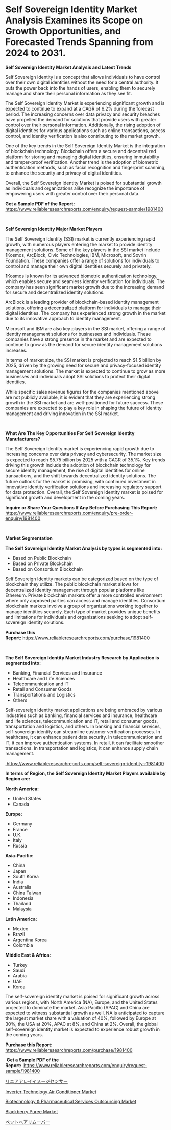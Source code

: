 <p><h1>Self Sovereign Identity Market Analysis Examines its Scope on Growth Opportunities, and Forecasted Trends Spanning from 2024 to 2031.</h1></p><p><strong>Self Sovereign Identity Market Analysis and Latest Trends</strong></p>
<p><p>Self Sovereign Identity is a concept that allows individuals to have control over their own digital identities without the need for a central authority. It puts the power back into the hands of users, enabling them to securely manage and share their personal information as they see fit.</p><p>The Self Sovereign Identity Market is experiencing significant growth and is expected to continue to expand at a CAGR of 6.2% during the forecast period. The increasing concerns over data privacy and security breaches have propelled the demand for solutions that provide users with greater control over their personal information. Additionally, the rising adoption of digital identities for various applications such as online transactions, access control, and identity verification is also contributing to the market growth.</p><p>One of the key trends in the Self Sovereign Identity Market is the integration of blockchain technology. Blockchain offers a secure and decentralized platform for storing and managing digital identities, ensuring immutability and tamper-proof verification. Another trend is the adoption of biometric authentication methods, such as facial recognition and fingerprint scanning, to enhance the security and privacy of digital identities.</p><p>Overall, the Self Sovereign Identity Market is poised for substantial growth as individuals and organizations alike recognize the importance of empowering users with greater control over their personal data.</p></p>
<p><strong>Get a Sample PDF of the Report:&nbsp;</strong> <a href="https://www.reliableresearchreports.com/enquiry/request-sample/1981400">https://www.reliableresearchreports.com/enquiry/request-sample/1981400</a></p>
<p>&nbsp;</p>
<p><strong>Self Sovereign Identity Major Market Players</strong></p>
<p><p>The Self Sovereign Identity (SSI) market is currently experiencing rapid growth, with numerous players entering the market to provide identity management solutions. Some of the key players in the SSI market include 1Kosmos, ArcBlock, Civic Technologies, IBM, Microsoft, and Sovrin Foundation. These companies offer a range of solutions for individuals to control and manage their own digital identities securely and privately.</p><p>1Kosmos is known for its advanced biometric authentication technology, which enables secure and seamless identity verification for individuals. The company has seen significant market growth due to the increasing demand for secure and decentralized identity solutions.</p><p>ArcBlock is a leading provider of blockchain-based identity management solutions, offering a decentralized platform for individuals to manage their digital identities. The company has experienced strong growth in the market due to its innovative approach to identity management.</p><p>Microsoft and IBM are also key players in the SSI market, offering a range of identity management solutions for businesses and individuals. These companies have a strong presence in the market and are expected to continue to grow as the demand for secure identity management solutions increases.</p><p>In terms of market size, the SSI market is projected to reach $1.5 billion by 2025, driven by the growing need for secure and privacy-focused identity management solutions. The market is expected to continue to grow as more businesses and individuals adopt SSI solutions to protect their digital identities.</p><p>While specific sales revenue figures for the companies mentioned above are not publicly available, it is evident that they are experiencing strong growth in the SSI market and are well-positioned for future success. These companies are expected to play a key role in shaping the future of identity management and driving innovation in the SSI market.</p></p>
<p>&nbsp;</p>
<p><strong>What Are The Key Opportunities For Self Sovereign Identity Manufacturers?</strong></p>
<p><p>The Self Sovereign Identity market is experiencing rapid growth due to increasing concerns over data privacy and cybersecurity. The market size is expected to reach $5.75 billion by 2025 with a CAGR of 35.1%. Key trends driving this growth include the adoption of blockchain technology for secure identity management, the rise of digital identities for online transactions, and the shift towards decentralized identity solutions. The future outlook for the market is promising, with continued investment in innovative identity verification solutions and increasing regulatory support for data protection. Overall, the Self Sovereign Identity market is poised for significant growth and development in the coming years.</p></p>
<p><strong>Inquire or Share Your Questions If Any Before Purchasing This Report:</strong> <a href="https://www.reliableresearchreports.com/enquiry/pre-order-enquiry/1981400">https://www.reliableresearchreports.com/enquiry/pre-order-enquiry/1981400</a></p>
<p>&nbsp;</p>
<p><strong>Market Segmentation</strong></p>
<p><strong>The Self Sovereign Identity Market Analysis by types is segmented into:</strong></p>
<p><ul><li>Based on Public Blockchain</li><li>Based on Private Blockchain</li><li>Based on Consortium Blockchain</li></ul></p>
<p><p>Self Sovereign Identity markets can be categorized based on the type of blockchain they utilize. The public blockchain market allows for decentralized identity management through popular platforms like Ethereum. Private blockchain markets offer a more controlled environment where only approved parties can access and manage identities. Consortium blockchain markets involve a group of organizations working together to manage identities securely. Each type of market provides unique benefits and limitations for individuals and organizations seeking to adopt self-sovereign identity solutions.</p></p>
<p><strong>Purchase this Report:&nbsp;</strong><a href="https://www.reliableresearchreports.com/purchase/1981400">https://www.reliableresearchreports.com/purchase/1981400</a></p>
<p>&nbsp;</p>
<p><strong>The Self Sovereign Identity Market Industry Research by Application is segmented into:</strong></p>
<p><ul><li>Banking, Financial Services and Insurance</li><li>Healthcare and Life Sciences</li><li>Telecommunication and IT</li><li>Retail and Consumer Goods</li><li>Transportations and Logistics</li><li>Others</li></ul></p>
<p><p>Self-sovereign identity market applications are being embraced by various industries such as banking, financial services and insurance, healthcare and life sciences, telecommunication and IT, retail and consumer goods, transportation and logistics, and others. In banking and financial services, self-sovereign identity can streamline customer verification processes. In healthcare, it can enhance patient data security. In telecommunication and IT, it can improve authentication systems. In retail, it can facilitate smoother transactions. In transportation and logistics, it can enhance supply chain management.</p></p>
<p><a href="https://www.reliableresearchreports.com/self-sovereign-identity-r1981400">&nbsp;https://www.reliableresearchreports.com/self-sovereign-identity-r1981400</a></p>
<p><strong>In terms of Region, the Self Sovereign Identity Market Players available by Region are:</strong></p>
<p>
    <p> <strong> North America: </strong>
        <ul>
            <li>United States</li>
            <li>Canada</li>
        </ul>
        </p> 
    <p> <strong> Europe: </strong>
        <ul>
            <li>Germany</li>
            <li>France</li>
            <li>U.K.</li>
            <li>Italy</li>
            <li>Russia</li>
        </ul>
        </p> 
    <p> <strong> Asia-Pacific: </strong>
        <ul>
            <li>China</li>
            <li>Japan</li>
            <li>South Korea</li>
            <li>India</li>
            <li>Australia</li>
            <li>China Taiwan</li>
            <li>Indonesia</li>
            <li>Thailand</li>
            <li>Malaysia</li>
        </ul>
        </p> 
    <p> <strong> Latin America: </strong>
        <ul>
            <li>Mexico</li>
            <li>Brazil</li>
            <li>Argentina Korea</li>
            <li>Colombia</li>
        </ul>
        </p> 
    <p> <strong> Middle East & Africa: </strong>
        <ul>
            <li>Turkey</li>
            <li>Saudi</li>
            <li>Arabia</li>
            <li>UAE</li>
            <li>Korea</li>
        </ul>
    </p>
    </p>
<p><p>The self-sovereign identity market is poised for significant growth across various regions, with North America (NA), Europe, and the United States projected to dominate the market. Asia Pacific (APAC) and China are expected to witness substantial growth as well. NA is anticipated to capture the largest market share with a valuation of 40%, followed by Europe at 30%, the USA at 20%, APAC at 8%, and China at 2%. Overall, the global self-sovereign identity market is expected to experience robust growth in the coming years.</p></p>
<p><strong>Purchase this Report: </strong><a href="https://www.reliableresearchreports.com/purchase/1981400">https://www.reliableresearchreports.com/purchase/1981400</a></p>
<p>&nbsp;<strong>Get a Sample PDF of the Report:&nbsp;&nbsp;</strong><a href="https://www.reliableresearchreports.com/enquiry/request-sample/1981400">https://www.reliableresearchreports.com/enquiry/request-sample/1981400</a></p>
<p><strong></strong></p>
<p><p><a href="https://github.com/zekaoe592392/Market-Research-Report-List-2/blob/main/295092761609.md">リニアアレイイメージセンサー</a></p><p><a href="https://www.linkedin.com/pulse/inverter-technology-air-conditionernbspmarket-focuses-market-zi92f?trackingId=A5%2Blcd4O1m5FsKGyIGGRbw%3D%3D">Inverter Technology Air Conditioner Market</a></p><p><a href="https://github.com/RickHolmes3/Market-Research-Report-List-4/blob/main/biotechnology-pharmaceutical-services-outsourcing-market.md">Biotechnology & Pharmaceutical Services Outsourcing Market</a></p><p><a href="https://www.linkedin.com/pulse/blackberry-puree-market-outlook-industry-overview-forecast-2024-kicif?trackingId=A2jTle773OG6vjJLyvPMng%3D%3D">Blackberry Puree Market</a></p><p><a href="https://github.com/charm854/Market-Research-Report-List-1/blob/main/677527528268.md">ペットヘアリムーバー</a></p></p>
